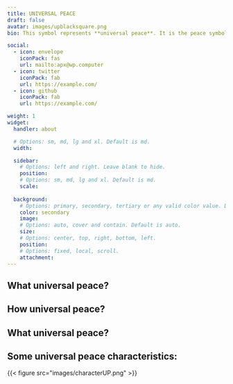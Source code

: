 ```yaml
---
title: UNIVERSAL PEACE
draft: false
avatar: images/upblacksquare.png
bio: This symbol represents **universal peace**. It is the peace symbol with a capital 'U' for universal overlayed. This symbol is trademarked, but not registered.

social:
  - icon: envelope
    iconPack: fas
    url: mailto:apx@wp.computer
  - icon: twitter
    iconPack: fab
    url: https://example.com/
  - icon: github
    iconPack: fab
    url: https://example.com/

weight: 1
widget:
  handler: about

  # Options: sm, md, lg and xl. Default is md.
  width:

  sidebar:
    # Options: left and right. Leave blank to hide.
    position:
    # Options: sm, md, lg and xl. Default is md.
    scale:
  
  background:
    # Options: primary, secondary, tertiary or any valid color value. Default is primary.
    color: secondary
    image:
    # Options: auto, cover and contain. Default is auto.
    size:
    # Options: center, top, right, bottom, left.
    position:
    # Options: fixed, local, scroll.
    attachment: 
---
```


## What universal peace?

## How universal peace? 

## What universal peace?

## Some universal peace characteristics:

{{< figure src="images/characterUP.png" >}}
